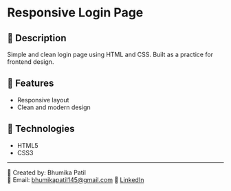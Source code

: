 # Responsive Login Page

## 📌 Description
Simple and clean login page using HTML and CSS. Built as a practice for frontend design.

## 🔧 Features
- Responsive layout
- Clean and modern design

## 🚀 Technologies
- HTML5
- CSS3

---

👤 Created by: Bhumika Patil  
📧 Email: bhumikapatil145@gmail.com
🔗 [LinkedIn](https://www.linkedin.com/in/bhumika-patil-819725218)
